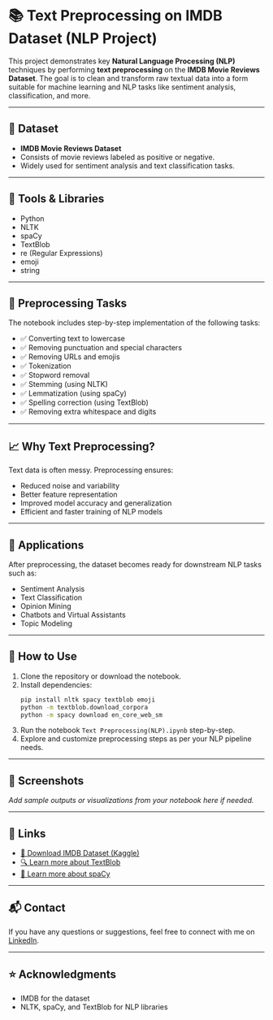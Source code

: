 # 📚 Text Preprocessing on IMDB Dataset (NLP Project)

This project demonstrates key **Natural Language Processing (NLP)** techniques by performing **text preprocessing** on the **IMDB Movie Reviews Dataset**. The goal is to clean and transform raw textual data into a form suitable for machine learning and NLP tasks like sentiment analysis, classification, and more.

---

## 📂 Dataset

- **IMDB Movie Reviews Dataset**
- Consists of movie reviews labeled as positive or negative.
- Widely used for sentiment analysis and text classification tasks.

---

## 🧰 Tools & Libraries

- Python
- NLTK
- spaCy
- TextBlob
- re (Regular Expressions)
- emoji
- string

---

## 🔧 Preprocessing Tasks

The notebook includes step-by-step implementation of the following tasks:

- ✅ Converting text to lowercase
- ✅ Removing punctuation and special characters
- ✅ Removing URLs and emojis
- ✅ Tokenization
- ✅ Stopword removal
- ✅ Stemming (using NLTK)
- ✅ Lemmatization (using spaCy)
- ✅ Spelling correction (using TextBlob)
- ✅ Removing extra whitespace and digits

---

## 📈 Why Text Preprocessing?

Text data is often messy. Preprocessing ensures:

- Reduced noise and variability
- Better feature representation
- Improved model accuracy and generalization
- Efficient and faster training of NLP models

---

## 🧠 Applications

After preprocessing, the dataset becomes ready for downstream NLP tasks such as:

- Sentiment Analysis
- Text Classification
- Opinion Mining
- Chatbots and Virtual Assistants
- Topic Modeling

---

## 🚀 How to Use

1. Clone the repository or download the notebook.
2. Install dependencies:
    ```bash
    pip install nltk spacy textblob emoji
    python -m textblob.download_corpora
    python -m spacy download en_core_web_sm
    ```
3. Run the notebook `Text Preprocessing(NLP).ipynb` step-by-step.
4. Explore and customize preprocessing steps as per your NLP pipeline needs.

---

## 📌 Screenshots

*Add sample outputs or visualizations from your notebook here if needed.*

---

## 🔗 Links

- [📁 Download IMDB Dataset (Kaggle)](https://www.kaggle.com/datasets/lakshmi25npathi/imdb-dataset-of-50k-movie-reviews)
- [🔍 Learn more about TextBlob](https://textblob.readthedocs.io/en/dev/)
- [🧠 Learn more about spaCy](https://spacy.io/)

---

## 📬 Contact

If you have any questions or suggestions, feel free to connect with me on [LinkedIn](https://www.linkedin.com).

---

## ⭐ Acknowledgments

- IMDB for the dataset
- NLTK, spaCy, and TextBlob for NLP libraries
